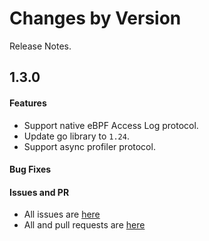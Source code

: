Changes by Version
==================
Release Notes.

1.3.0
------------------
#### Features
* Support native eBPF Access Log protocol.
* Update go library to `1.24`.
* Support async profiler protocol.

#### Bug Fixes

#### Issues and PR
- All issues are [here](https://github.com/apache/skywalking/milestone/188?closed=1)
- All and pull requests are [here](https://github.com/apache/skywalking-satellite/pulls?q=is%3Apr+milestone%3A1.3.0+is%3Aclosed)
